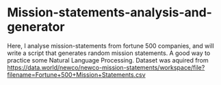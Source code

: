 # Mission-statements-analysis-and-generator
Here, I analyse mission-statements from fortune 500 companies, and will write a script that generates random mission statements. A good way to practice some Natural Language Processing. 
Dataset was aquired from https://data.world/newco/newco-mission-statements/workspace/file?filename=Fortune+500+Mission+Statements.csv
